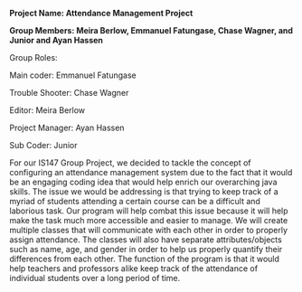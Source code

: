 **Project Name: Attendance Management Project**<br />

**Group Members: Meira Berlow, Emmanuel Fatungase, Chase Wagner, and Junior and Ayan Hassen**

Group Roles: <br />

Main coder: Emmanuel Fatungase <br />

Trouble Shooter: Chase Wagner <br />

Editor: Meira Berlow<br />


Project Manager: Ayan Hassen


Sub Coder: Junior <br />

For our IS147 Group Project, we decided to tackle the concept of configuring an attendance management system due to the fact that it would be an engaging coding idea that would help enrich our overarching java skills. The issue we would be addressing is that trying to keep track of a myriad of students attending a certain course can be a difficult and laborious task. Our program will help combat this issue because it will help make the task much more accessible and easier to manage. We will create multiple classes that will communicate with each other in order to properly assign attendance. The classes will also have separate attributes/objects such as name, age, and gender in order to help us properly quantify their differences from each other. The function of the program is that it would help teachers and professors alike keep track of the attendance of individual students over a long period of time.
